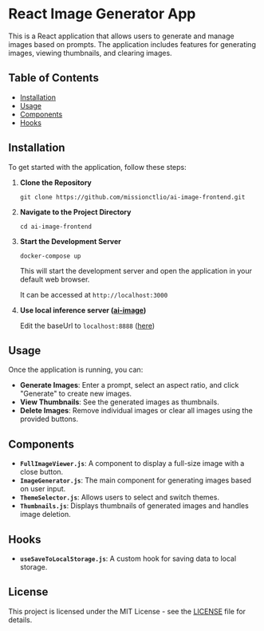 # React Image Generator App

This is a React application that allows users to generate and manage images based on prompts. The application includes features for generating images, viewing thumbnails, and clearing images.

## Table of Contents

- [Installation](#installation)
- [Usage](#usage)
- [Components](#components)
- [Hooks](#hooks)

## Installation

To get started with the application, follow these steps:

1. **Clone the Repository**

   ```
   git clone https://github.com/missionctlio/ai-image-frontend.git
   ```

2. **Navigate to the Project Directory**

   ```
   cd ai-image-frontend
   ```


3. **Start the Development Server**

   ```
   docker-compose up
   ```

   This will start the development server and open the application in your default web browser.

   It can be accessed at `http://localhost:3000`


4. **Use local inference server ([ai-image](https://github.com/missionctlio/ai-image))**

   Edit the baseUrl to `localhost:8888` ([here](https://github.com/missionctlio/ai-image-frontend/blob/develop/src/api.js#L3))

## Usage

Once the application is running, you can:

- **Generate Images**: Enter a prompt, select an aspect ratio, and click "Generate" to create new images.
- **View Thumbnails**: See the generated images as thumbnails.
- **Delete Images**: Remove individual images or clear all images using the provided buttons.

## Components

- **`FullImageViewer.js`**: A component to display a full-size image with a close button.
- **`ImageGenerator.js`**: The main component for generating images based on user input.
- **`ThemeSelector.js`**: Allows users to select and switch themes.
- **`Thumbnails.js`**: Displays thumbnails of generated images and handles image deletion.

## Hooks

- **`useSaveToLocalStorage.js`**: A custom hook for saving data to local storage.

## License

This project is licensed under the MIT License - see the [LICENSE](LICENSE) file for details.

